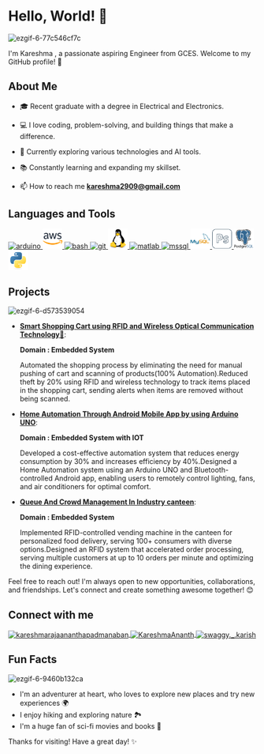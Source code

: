 # Hello, World! 👋
![ezgif-6-77c546cf7c](https://github.com/KareshmaAnanth/KareshmaAnanth/assets/161157583/e79f170a-90ac-4a12-954a-5c50e1adef9d)

I'm Kareshma , a passionate aspiring Engineer from GCES. Welcome to my GitHub profile! 🚀

## About Me

- 🎓 Recent graduate with a degree in Electrical and Electronics.
- 💻 I love coding, problem-solving, and building things that make a difference.
- 🌱 Currently exploring various technologies and AI tools.
- 📚 Constantly learning and expanding my skillset.

- 📫 How to reach me **kareshma2909@gmail.com**

## Languages and Tools 

<p align="left"> <a href="https://www.arduino.cc/" target="_blank" rel="noreferrer"> <img src="https://cdn.worldvectorlogo.com/logos/arduino-1.svg" alt="arduino" width="40" height="40"/> </a> <a href="https://aws.amazon.com" target="_blank" rel="noreferrer"> <img src="https://raw.githubusercontent.com/devicons/devicon/master/icons/amazonwebservices/amazonwebservices-original-wordmark.svg" alt="aws" width="40" height="40"/> </a> <a href="https://www.gnu.org/software/bash/" target="_blank" rel="noreferrer"> <img src="https://www.vectorlogo.zone/logos/gnu_bash/gnu_bash-icon.svg" alt="bash" width="40" height="40"/> </a> <a href="https://git-scm.com/" target="_blank" rel="noreferrer"> <img src="https://www.vectorlogo.zone/logos/git-scm/git-scm-icon.svg" alt="git" width="40" height="40"/> </a> <a href="https://www.linux.org/" target="_blank" rel="noreferrer"> <img src="https://raw.githubusercontent.com/devicons/devicon/master/icons/linux/linux-original.svg" alt="linux" width="40" height="40"/> </a> <a href="https://www.mathworks.com/" target="_blank" rel="noreferrer"> <img src="https://upload.wikimedia.org/wikipedia/commons/2/21/Matlab_Logo.png" alt="matlab" width="40" height="40"/> </a> <a href="https://www.microsoft.com/en-us/sql-server" target="_blank" rel="noreferrer"> <img src="https://www.svgrepo.com/show/303229/microsoft-sql-server-logo.svg" alt="mssql" width="40" height="40"/> </a> <a href="https://www.mysql.com/" target="_blank" rel="noreferrer"> <img src="https://raw.githubusercontent.com/devicons/devicon/master/icons/mysql/mysql-original-wordmark.svg" alt="mysql" width="40" height="40"/> </a> <a href="https://www.photoshop.com/en" target="_blank" rel="noreferrer"> <img src="https://raw.githubusercontent.com/devicons/devicon/master/icons/photoshop/photoshop-line.svg" alt="photoshop" width="40" height="40"/> </a> <a href="https://www.postgresql.org" target="_blank" rel="noreferrer"> <img src="https://raw.githubusercontent.com/devicons/devicon/master/icons/postgresql/postgresql-original-wordmark.svg" alt="postgresql" width="40" height="40"/> </a> <a href="https://www.python.org" target="_blank" rel="noreferrer"> <img src="https://raw.githubusercontent.com/devicons/devicon/master/icons/python/python-original.svg" alt="python" width="40" height="40"/> </a> </p>


## Projects

![ezgif-6-d573539054](https://github.com/KareshmaAnanth/KareshmaAnanth/assets/161157583/8e913bb6-43b4-4026-b51a-1673c04542f0)

- [**Smart Shopping Cart using RFID and Wireless Optical Communication Technology**🔗](https://drive.google.com/drive/folders/14WOcHN5Hac3y7nLk12tcZKbebOltyh9k):

  **Domain : Embedded System**

  Automated the shopping process by eliminating the need for manual pushing of cart and scanning of products(100% Automation).Reduced theft by 20% using RFID and wireless technology 
  to track items placed in the shopping cart, sending alerts when items are removed without being scanned.

- [**Home Automation Through Android Mobile App by using Arduino UNO**](link):

   **Domain : Embedded System with IOT**

   Developed a cost-effective automation system that reduces energy consumption by 30% and increases efficiency by 40%.Designed a Home Automation system using an Arduino UNO and 
   Bluetooth-controlled Android app, enabling users to remotely control lighting, fans, and air conditioners for optimal comfort.

- [**Queue And Crowd Management In Industry canteen**](link):

  **Domain : Embedded System**

   Implemented RFID-controlled vending machine in the canteen for personalized food delivery, serving 100+ consumers with diverse options.Designed an RFID system that accelerated order 
   processing, serving multiple customers at up to 10 orders per minute and optimizing the dining experience.

Feel free to reach out! I'm always open to new opportunities, collaborations, and friendships. Let's connect and create something awesome together! 😊

## Connect with me 

<p align="left">
  <a href="https://linkedin.com/in/kareshmarajaananthapadmanaban" target="blank">
    <img align="center" src="https://raw.githubusercontent.com/rahuldkjain/github-profile-readme-generator/master/src/images/icons/Social/linked-in-alt.svg" alt="kareshmarajaananthapadmanaban" height="30" width="40" />
  </a>
  <a href="https://github.com/KareshmaAnanth" target="blank">
    <img align="center" src="https://raw.githubusercontent.com/simple-icons/simple-icons/develop/icons/github.svg" alt="KareshmaAnanth" height="30" width="40" />
  </a>
  <a href="https://discord.gg/swaggy._.karish" target="blank">
    <img align="center" src="https://raw.githubusercontent.com/rahuldkjain/github-profile-readme-generator/master/src/images/icons/Social/discord.svg" alt="swaggy._.karish" height="30" width="40" />
  </a>
</p>

## Fun Facts
![ezgif-6-9460b132ca](https://github.com/KareshmaAnanth/KareshmaAnanth/assets/161157583/ad35b7ed-7a60-4220-b38b-3858b93497b5)
- I'm an adventurer at heart, who loves to explore new places and try new experiences 🌍
- I enjoy hiking and exploring nature 🏞️
- I'm a huge fan of sci-fi movies and books 🚀

Thanks for visiting! Have a great day! ✨
